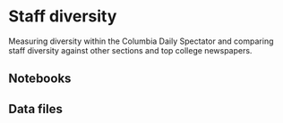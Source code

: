 # Staff diversity
Measuring diversity within the Columbia Daily Spectator and comparing staff diversity against other sections and top college newspapers.

## Notebooks

## Data files
